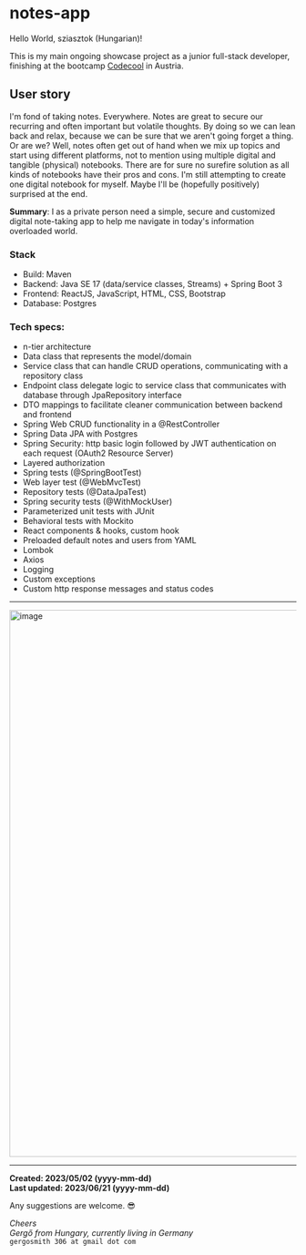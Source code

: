 # notes-app

Hello World, sziasztok (Hungarian)!

This is my main ongoing showcase project as a junior full-stack developer, finishing at the bootcamp [Codecool](https://codecool.com/at/) in Austria.

## User story ##
I'm fond of taking notes. Everywhere. Notes are great to secure our recurring and often important but volatile thoughts. By doing so we can lean back and relax, because we can be sure that we aren't going forget a thing. Or are we? Well, notes often get out of hand when we mix up topics and start using different platforms, not to mention using multiple digital and tangible (physical) notebooks. There are for sure no surefire solution as all kinds of notebooks have their pros and cons. I'm still attempting to create one digital notebook for myself. Maybe I'll be (hopefully positively) surprised at the end. 

**Summary**: I as a private person need a simple, secure and customized digital note-taking app to help me navigate in today's information overloaded world.

### Stack ###
- Build: Maven
- Backend: Java SE 17 (data/service classes, Streams) + Spring Boot 3
- Frontend: ReactJS, JavaScript, HTML, CSS, Bootstrap
- Database: Postgres

### Tech specs: ###
- n-tier architecture
- Data class that represents the model/domain
- Service class that can handle CRUD operations, communicating with a repository class
- Endpoint class delegate logic to service class that communicates with database through JpaRepository interface
- DTO mappings to facilitate cleaner communication between backend and frontend
- Spring Web CRUD functionality in a @RestController
- Spring Data JPA with Postgres
- Spring Security: http basic login followed by JWT authentication on each request (OAuth2 Resource Server)
- Layered authorization
- Spring tests (@SpringBootTest)
- Web layer test (@WebMvcTest)
- Repository tests (@DataJpaTest)
- Spring security tests (@WithMockUser)
- Parameterized unit tests with JUnit
- Behavioral tests with Mockito
- React components & hooks, custom hook
- Preloaded default notes and users from YAML
- Lombok
- Axios
- Logging
- Custom exceptions
- Custom http response messages and status codes

---
<img width="960" alt="image" src="https://github.com/Geri306/notes-app/assets/107036298/34401674-6740-4218-b36e-734a7651e858">

---

**Created: 2023/05/02 (yyyy-mm-dd) <br />
Last updated: 2023/06/21 (yyyy-mm-dd)**

Any suggestions are welcome. 😎

_Cheers <br />
Gergő from Hungary, currently living in Germany_<br />
`gergosmith 306 at gmail dot com`
